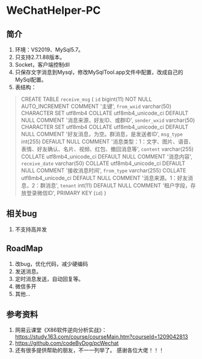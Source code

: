 # WeChatHelper-PC

## 简介
1. 环境：VS2019、MySql5.7。
2. 只支持2.7.1.88版本。
3. Socket，客户端控制dll
3. 只保存文字消息到Mysql，修改MySqlTool.app文件中配置，改成自己的MySql配置。
4. 表结构：
> CREATE TABLE `receive_msg` (
  `id` bigint(11) NOT NULL AUTO_INCREMENT COMMENT '主键',
  `from_wxid` varchar(50) CHARACTER SET utf8mb4 COLLATE utf8mb4_unicode_ci DEFAULT NULL COMMENT '消息来源，好友ID、或群ID',
  `sender_wxid` varchar(50) CHARACTER SET utf8mb4 COLLATE utf8mb4_unicode_ci DEFAULT NULL COMMENT '好友消息，为空。群消息，是发送者ID',
  `msg_type` int(255) DEFAULT NULL COMMENT '消息类型：1：文字、图片、语音、表情、好友确认、名片、视频、红包、撤回消息等',
  `content` varchar(255) COLLATE utf8mb4_unicode_ci DEFAULT NULL COMMENT '消息内容',
  `receive_date` varchar(50) COLLATE utf8mb4_unicode_ci DEFAULT NULL COMMENT '接收消息时间',
  `from_type` varchar(255) COLLATE utf8mb4_unicode_ci DEFAULT NULL COMMENT '消息来源。1：好友消息，2：群消息',
  `tenant` int(11) DEFAULT NULL COMMENT '租户字段，存放登录微信ID',
  PRIMARY KEY (`id`)
) 

## 相关bug
1. 不支持高并发

## RoadMap
1. 改bug，优化代码，减少硬编码
2. 发送消息。
3. 定时消息发送，自动回复等。
4. 微信多开
5. 其他...

## 参考资料
1. 网易云课堂《X86软件逆向分析实战》：https://study.163.com/course/courseMain.htm?courseId=1209042813
2. https://github.com/codeByDog/pcWechat
3. 还有很多提供帮助的朋友，不一一列举了。
感谢各位大佬！！！



